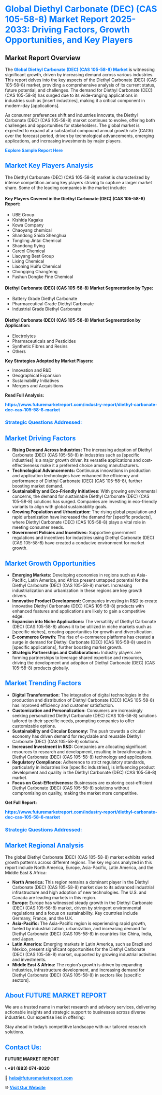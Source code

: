 <h1 style="color: #007BFF;">Global Diethyl Carbonate (DEC) (CAS 105-58-8) Market Report 2025-2033: Driving Factors, Growth Opportunities, and Key Players</h1>

<section id="overview">
<h2>Market Report Overview</h2>
<p>The <a href="https://www.futuremarketreport.com/industry-report/diethyl-carbonate-dec-cas-105-58-8-market" style="color: #007BFF; text-decoration: none;"><strong>Global Diethyl Carbonate (DEC) (CAS 105-58-8) Market</strong></a> is witnessing significant growth, driven by increasing demand across various industries. This report delves into the key aspects of the Diethyl Carbonate (DEC) (CAS 105-58-8) market, providing a comprehensive analysis of its current status, future potential, and challenges. The demand for Diethyl Carbonate (DEC) (CAS 105-58-8) has surged due to its wide-ranging applications in industries such as [insert industries], making it a critical component in modern-day [applications].</p>
<p>As consumer preferences shift and industries innovate, the Diethyl Carbonate (DEC) (CAS 105-58-8) market continues to evolve, offering both challenges and opportunities for stakeholders. The global market is expected to expand at a substantial compound annual growth rate (CAGR) over the forecast period, driven by technological advancements, emerging applications, and increasing investments by major players.</p>
</section>

<section id="overview">
<p><a href="https://www.futuremarketreport.com/request-sample/reportId=85360" style="color: #007BFF; text-decoration: none;"><strong>Explore Sample Report Here</strong></a></p>
</section>

<section id="key-players">
<h2 style="color: #007BFF;">Market Key Players Analysis</h2>
<p>The Diethyl Carbonate (DEC) (CAS 105-58-8) market is characterized by intense competition among key players striving to capture a larger market share. Some of the leading companies in the market include:</p>
<h4>Key Players Covered in the Diethyl Carbonate (DEC) (CAS 105-58-8) Report:</h4>
<ul><li>UBE Group</li><li>Kishida Kagaku</li><li>Kowa Company</li><li>Chaoyang chemical</li><li>Shandong Shida Shenghua</li><li>Tongling Jintai Chemical</li><li>Shandong flying</li><li>Carcol Chemical</li><li>Liaoyang Best Group</li><li>Lixing Chemical</li><li>Liaoning Huifu Chemical</li><li>Chongqing Changfeng</li><li>Fushun Dongke Fine Chemical</li></ul>
<h4>Diethyl Carbonate (DEC) (CAS 105-58-8) Market Segmentation by Type:</h4>
<ul><li>Battery Grade Diethyl Carbonate</li><li>Pharmaceutical Grade Diethyl Carbonate</li><li>Industrial Grade Diethyl Carbonate</li></ul>

<h4>Diethyl Carbonate (DEC) (CAS 105-58-8) Market Segmentation by Application:</h4>
<ul><li>Electrolytes</li><li>Pharmaceuticals and Pesticides</li><li>Synthetic Fibres and Resins</li><li>Others</li></ul>
<p><strong>Key Strategies Adopted by Market Players:</strong></p>
<ul>
<li>Innovation and R&D</li>
<li>Geographical Expansion</li>
<li>Sustainability Initiatives</li>
<li>Mergers and Acquisitions</li>
</ul>
</section>

<section>
<p><strong>Read Full Analysis: </strong></p><a href="https://www.futuremarketreport.com/industry-report/diethyl-carbonate-dec-cas-105-58-8-market" style="color: #007BFF; text-decoration: none;"><strong>https://www.futuremarketreport.com/industry-report/diethyl-carbonate-dec-cas-105-58-8-market</strong></a>
<h3 style="color: #007BFF;">Strategic Questions Addressed:</h3>
</section>

<section id="driving-factors">
<h2 style="color: #007BFF;">Market Driving Factors</h2>
<ul>
<li><strong>Rising Demand Across Industries:</strong> The increasing adoption of Diethyl Carbonate (DEC) (CAS 105-58-8) in industries such as [specific industries] is a major growth driver. Its versatile applications and cost-effectiveness make it a preferred choice among manufacturers.</li>
<li><strong>Technological Advancements:</strong> Continuous innovations in production and application technologies have enhanced the efficiency and performance of Diethyl Carbonate (DEC) (CAS 105-58-8), further boosting market demand.</li>
<li><strong>Sustainability and Eco-Friendly Initiatives:</strong> With growing environmental concerns, the demand for sustainable Diethyl Carbonate (DEC) (CAS 105-58-8) solutions has surged. Companies are investing in eco-friendly variants to align with global sustainability goals.</li>
<li><strong>Growing Population and Urbanization:</strong> The rising global population and rapid urbanization have increased the demand for [specific products], where Diethyl Carbonate (DEC) (CAS 105-58-8) plays a vital role in meeting consumer needs.</li>
<li><strong>Government Policies and Incentives:</strong> Supportive government regulations and incentives for industries using Diethyl Carbonate (DEC) (CAS 105-58-8) have created a conducive environment for market growth.</li>
</ul>
</section>

<section id="growth-opportunities">
<h2 style="color: #007BFF;">Market Growth Opportunities</h2>
<ul>
<li><strong>Emerging Markets:</strong> Developing economies in regions such as Asia-Pacific, Latin America, and Africa present untapped potential for the Diethyl Carbonate (DEC) (CAS 105-58-8) market. Increasing industrialization and urbanization in these regions are key growth drivers.</li>
<li><strong>Innovative Product Development:</strong> Companies investing in R&D to create innovative Diethyl Carbonate (DEC) (CAS 105-58-8) products with enhanced features and applications are likely to gain a competitive edge.</li>
<li><strong>Expansion into Niche Applications:</strong> The versatility of Diethyl Carbonate (DEC) (CAS 105-58-8) allows it to be utilized in niche markets such as [specific niches], creating opportunities for growth and diversification.</li>
<li><strong>E-commerce Growth:</strong> The rise of e-commerce platforms has created a surge in demand for Diethyl Carbonate (DEC) (CAS 105-58-8) used in [specific applications], further boosting market growth.</li>
<li><strong>Strategic Partnerships and Collaborations:</strong> Industry players are forming partnerships to leverage shared expertise and resources, driving the development and adoption of Diethyl Carbonate (DEC) (CAS 105-58-8) products globally.</li>
</ul>
</section>

<section id="trending-factors">
<h2 style="color: #007BFF;">Market Trending Factors</h2>
<ul>
<li><strong>Digital Transformation:</strong> The integration of digital technologies in the production and distribution of Diethyl Carbonate (DEC) (CAS 105-58-8) has improved efficiency and customer satisfaction.</li>
<li><strong>Customization and Personalization:</strong> Consumers are increasingly seeking personalized Diethyl Carbonate (DEC) (CAS 105-58-8) solutions tailored to their specific needs, prompting companies to offer customizable options.</li>
<li><strong>Sustainability and Circular Economy:</strong> The push towards a circular economy has driven demand for recyclable and reusable Diethyl Carbonate (DEC) (CAS 105-58-8) solutions.</li>
<li><strong>Increased Investment in R&D:</strong> Companies are allocating significant resources to research and development, resulting in breakthroughs in Diethyl Carbonate (DEC) (CAS 105-58-8) technology and applications.</li>
<li><strong>Regulatory Compliance:</strong> Adherence to strict regulatory standards, particularly in industries like [specific industries], is influencing product development and quality in the Diethyl Carbonate (DEC) (CAS 105-58-8) market.</li>
<li><strong>Focus on Cost-Effectiveness:</strong> Businesses are exploring cost-efficient Diethyl Carbonate (DEC) (CAS 105-58-8) solutions without compromising on quality, making the market more competitive.</li>
</ul>
</section>

<section>
<p><strong>Get Full Report: </strong></p><a href="https://www.futuremarketreport.com/industry-report/diethyl-carbonate-dec-cas-105-58-8-market" style="color: #007BFF; text-decoration: none;"><strong>https://www.futuremarketreport.com/industry-report/diethyl-carbonate-dec-cas-105-58-8-market</strong></a>
<h3 style="color: #007BFF;">Strategic Questions Addressed:</h3>
</section>


<section id="regional-analysis">
<h2 style="color: #007BFF;">Market Regional Analysis</h2>
<p>The global Diethyl Carbonate (DEC) (CAS 105-58-8) market exhibits varied growth patterns across different regions. The key regions analyzed in this report include North America, Europe, Asia-Pacific, Latin America, and the Middle East & Africa:</p>
<ul>
<li><strong>North America:</strong> This region remains a dominant player in the Diethyl Carbonate (DEC) (CAS 105-58-8) market due to its advanced industrial infrastructure and high adoption of new technologies. The U.S. and Canada are leading markets in this region.</li>
<li><strong>Europe:</strong> Europe has witnessed steady growth in the Diethyl Carbonate (DEC) (CAS 105-58-8) market, driven by stringent environmental regulations and a focus on sustainability. Key countries include Germany, France, and the U.K.</li>
<li><strong>Asia-Pacific:</strong> The Asia-Pacific region is experiencing rapid growth, fueled by industrialization, urbanization, and increasing demand for Diethyl Carbonate (DEC) (CAS 105-58-8) in countries like China, India, and Japan.</li>
<li><strong>Latin America:</strong> Emerging markets in Latin America, such as Brazil and Mexico, present significant opportunities for the Diethyl Carbonate (DEC) (CAS 105-58-8) market, supported by growing industrial activities and investments.</li>
<li><strong>Middle East & Africa:</strong> The region’s growth is driven by expanding industries, infrastructure development, and increasing demand for Diethyl Carbonate (DEC) (CAS 105-58-8) in sectors like [specific sectors].</li>
</ul>
</section>

<footer>
<h2 style="color: #007BFF;">About FUTURE MARKET REPORT</h2>
<p>We are a trusted name in market research and advisory services, delivering actionable insights and strategic support to businesses across diverse industries. Our expertise lies in offering:</p>

<p>Stay ahead in today’s competitive landscape with our tailored research solutions.</p>

<h2 style="color: #007BFF;">Contact Us:</h2>
<p><strong>FUTURE MARKET REPORT</strong></p>
<p>📞 <strong>+91 (883) 074-8030</strong></p>
<p>📧 <strong><a href="mailto:help@futuremarketreport.com" style="color: #007BFF;">help@futuremarketreport.com</a></strong></p>
<p>🌐 <strong><a href="https://www.futuremarketreport.com/" style="color: #007BFF;">Visit Our Website</a></strong></p>
</footer>